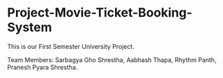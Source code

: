 # Project-Movie-Ticket-Booking-System
This is our First Semester University Project.

Team Members:
Sarbagya Gho Shrestha,
Aabhash Thapa,
Rhythm Panth,
Pranesh Pyara Shrestha.
